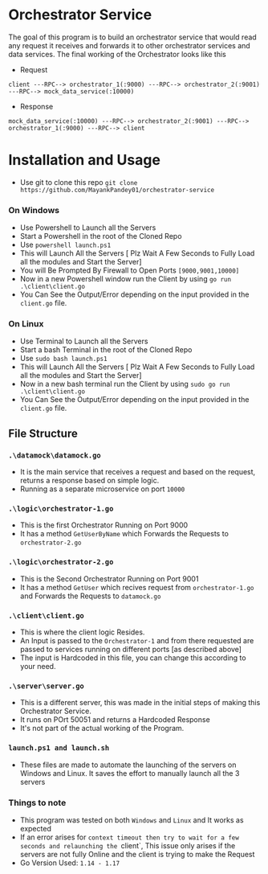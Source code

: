 
 # Orchestrator Service

 The goal of this program is to build an orchestrator service that would read any request it receives and forwards it to other orchestrator services and data services.
The final working of the Orchestrator looks like this

- Request
```
client ---RPC--> orchestrator_1(:9000) ---RPC--> orchestrator_2(:9001) ---RPC--> mock_data_service(:10000)
```
- Response
```
mock_data_service(:10000) ---RPC--> orchestrator_2(:9001) ---RPC--> orchestrator_1(:9000) ---RPC--> client   
```

# Installation and Usage

- Use git to clone this repo 
	`git clone https://github.com/MayankPandey01/orchestrator-service`
 
 ### On Windows
 - Use Powershell to Launch all the Servers
 - Start a Powershell in the root of the Cloned Repo
 - Use `powershell launch.ps1`
 - This will Launch All the Servers [ Plz Wait A Few Seconds to Fully Load all the modules and Start the Server]
 - You will Be Prompted By Firewall to Open Ports `[9000,9001,10000]`
 - Now in a new Powershell window run the Client by using `go run .\client\client.go` 
 - You Can See the Output/Error depending on the input provided in the `client.go` file.


### On Linux
 - Use Terminal to Launch all the Servers
 - Start a bash Terminal in the root of the Cloned Repo
 - Use `sudo bash launch.ps1`
 - This will Launch All the Servers [ Plz Wait A Few Seconds to Fully Load all the modules and Start the Server]
 - Now in a new bash terminal run the Client by using `sudo go run .\client\client.go` 
 - You Can See the Output/Error depending on the input provided in the `client.go` file.

## File Structure

 ### `.\datamock\datamock.go`
 - It is the main service that receives a request and based on the request, returns a response based on simple logic.
 - Running as a separate microservice on port `10000`

 ### `.\logic\orchestrator-1.go`
 - This is the first Orchestrator Running on Port 9000
 -  It has a method `GetUserByName`  which Forwards the Requests to `orchestrator-2.go`

 ### `.\logic\orchestrator-2.go`
 - This is the Second Orchestrator Running on Port 9001
 -  It has a method `GetUser`  which recives request from `orchestrator-1.go` and Forwards the Requests to `datamock.go`

### `.\client\client.go`
- This is where the client logic Resides.
- An Input is passed to the `Orchestrator-1` and from there requested are passed to services running on different ports [as described above]
- The input is Hardcoded in this file, you can change this according to your need.

### `.\server\server.go`
- This is a different server, this was made in the initial steps of making this Orchestrator Service.
- It runs on POrt 50051 and returns a Hardcoded Response 
- It's not part of the actual working of the Program.

### `launch.ps1 and launch.sh`
- These files are made to automate the launching of the servers on Windows and Linux. It saves the effort to manually launch all the 3 servers

### Things to note

- This program was tested on both `Windows` and `Linux` and It works as expected
- If an error arises for `context timeout then try to wait for a few seconds and relaunching the `client`, This issue only arises if the servers are not fully Online and the client is trying to make the Request
- Go Version Used: `1.14 - 1.17`
